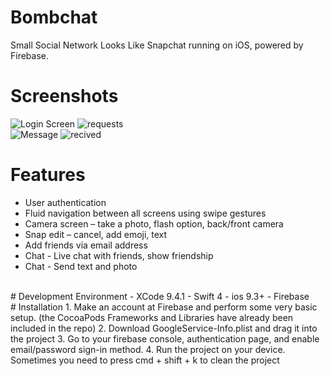 # Bombchat
Small Social Network Looks Like Snapchat running on iOS, powered by Firebase.
<br>
# Screenshots
![Login Screen](https://i.imgur.com/qZ9Vsf0l.png "Login Screen") ![requests](https://i.imgur.com/bZDay40l.png "Requests")
<br>
![Message](https://i.imgur.com/mPuUZj9l.png "Message") ![recived](https://i.imgur.com/SODlxo1l.png "recived")
<br>
# Features
- User authentication
- Fluid navigation between all screens using swipe gestures
- Camera screen – take a photo, flash option, back/front camera
- Snap edit – cancel, add emoji, text
- Add friends via email address
- Chat - Live chat with friends, show friendship
- Chat - Send text and photo

<br>
# Development Environment
- XCode 9.4.1
- Swift 4
- ios 9.3+
- Firebase 

<br>
# Installation
1. Make an account at Firebase and perform some very basic setup. (the CocoaPods Frameworks and Libraries have already been included in the repo)
2. Download GoogleService-Info.plist and drag it into the project
3. Go to your firebase console, authentication page, and enable email/password sign-in method.
4. Run the project on your device. Sometimes you need to press cmd + shift + k to clean the project

<br>
